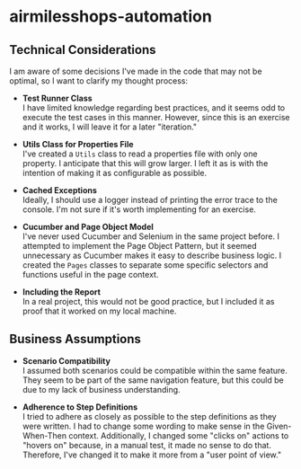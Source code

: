 # airmilesshops-automation

## Technical Considerations

I am aware of some decisions I've made in the code that may not be optimal, so I want to clarify my thought process:

- **Test Runner Class**  
  I have limited knowledge regarding best practices, and it seems odd to execute the test cases in this manner. However, since this is an exercise and it works, I will leave it for a later "iteration."

- **Utils Class for Properties File**  
  I've created a `Utils` class to read a properties file with only one property. I anticipate that this will grow larger. I left it as is with the intention of making it as configurable as possible.

- **Cached Exceptions**  
  Ideally, I should use a logger instead of printing the error trace to the console. I'm not sure if it's worth implementing for an exercise.

- **Cucumber and Page Object Model**  
  I've never used Cucumber and Selenium in the same project before. I attempted to implement the Page Object Pattern, but it seemed unnecessary as Cucumber makes it easy to describe business logic. I created the `Pages` classes to separate some specific selectors and functions useful in the page context.

- **Including the Report**  
  In a real project, this would not be good practice, but I included it as proof that it worked on my local machine.

## Business Assumptions

- **Scenario Compatibility**  
  I assumed both scenarios could be compatible within the same feature. They seem to be part of the same navigation feature, but this could be due to my lack of business understanding.

- **Adherence to Step Definitions**  
  I tried to adhere as closely as possible to the step definitions as they were written. I had to change some wording to make sense in the Given-When-Then context. Additionally, I changed some "clicks on" actions to "hovers on" because, in a manual test, it made no sense to do that. Therefore, I've changed it to make it more from a "user point of view."